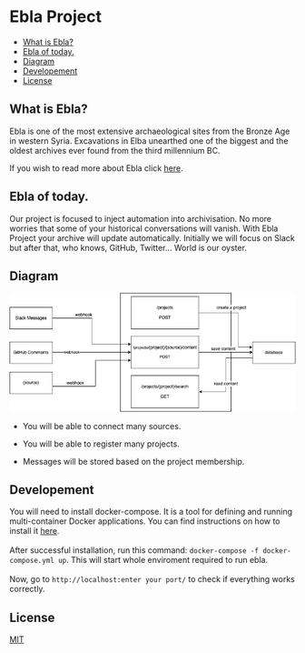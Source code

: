 # Ebla Project

<!-- toc -->

- [What is Ebla?](#what-is-ebla)
- [Ebla of today.](#ebla-of-today)
- [Diagram](#diagram)
- [Developement](#developement)
- [License](#license)

<!-- tocstop -->

## What is Ebla?

Ebla is one of the most extensive archaeological sites from the Bronze Age in western Syria. Excavations in Elba unearthed one of the biggest and the oldest archives ever found from the third millennium BC.

If you wish to read more about Ebla click [here](https://en.unesco.org/syrian-observatory/news/ebla-tell-mardikh).

## Ebla of today.

Our project is focused to inject automation into archivisation. No more worries that some of your historical conversations will vanish. With Ebla Project your archive will update automatically.
Initially we will focus on Slack but after that, who knows, GitHub, Twitter... World is our oyster.

## Diagram

![ebla-diagram](img/ebla.png)

*  You will be able to connect many sources.

*  You will be able to register many projects. 

*  Messages will be stored based on the project membership.

## Developement

You will need to install docker-compose. It is a tool for defining and running multi-container Docker applications.
You can find instructions on how to install it [here](https://docs.docker.com/compose/install/).</br>  
After successful installation, run this command: `docker-compose -f docker-compose.yml up`.
This will start whole enviroment required to run ebla.</br>   
Now, go to `http://localhost:enter your port/` to check if everything works correctly.

## License

[MIT](./LICENSE)
